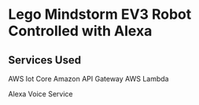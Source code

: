 # Lego Mindstorm EV3 Robot Controlled with Alexa

## Services Used

AWS Iot Core
Amazon API Gateway
AWS Lambda

Alexa Voice Service
